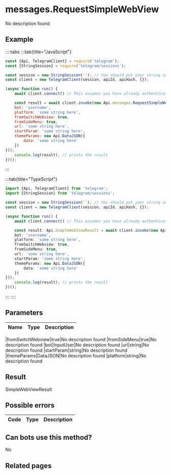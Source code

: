 # messages.RequestSimpleWebView

No description found

## Example

::::tabs
:::tab{title="JavaScript"}
```js
const {Api, TelegramClient} = require('telegram');
const {StringSession} = require('telegram/sessions');

const session = new StringSession(''); // You should put your string session here
const client = new TelegramClient(session, apiId, apiHash, {});

(async function run() {
    await client.connect() // This assumes you have already authenticated with .start()

    const result = await client.invoke(new Api.messages.RequestSimpleWebView({
    bot: 'username',
    platform: 'some string here',
    fromSwitchWebview: true,
    fromSideMenu: true,
    url: 'some string here',
    startParam: 'some string here',
    themeParams: new Api.DataJSON({
        data: 'some string here'
    })
}));
    console.log(result); // prints the result
})();
```
:::

:::tab{title="TypeScript"}
```ts
import {Api, TelegramClient} from 'telegram';
import {StringSession} from 'telegram/sessions';

const session = new StringSession(''); // You should put your string session here
const client = new TelegramClient(session, apiId, apiHash, {});

(async function run() {
    await client.connect() // This assumes you have already authenticated with .start()

    const result: Api.SimpleWebViewResult = await client.invoke(new Api.messages.RequestSimpleWebView({
    bot: 'username',
    platform: 'some string here',
    fromSwitchWebview: true,
    fromSideMenu: true,
    url: 'some string here',
    startParam: 'some string here',
    themeParams: new Api.DataJSON({
        data: 'some string here'
    })
}));
    console.log(result); // prints the result
})();
```
:::
::::



## Parameters

| Name | Type | Description |
| :--: | ---- | ----------- |

|fromSwitchWebview|true|No description found
|fromSideMenu|true|No description found
|bot|InputUser|No description found
|url|string|No description found
|startParam|string|No description found
|themeParams|DataJSON|No description found
|platform|string|No description found


## Result

SimpleWebViewResult

## Possible errors

| Code | Type | Description |
| :--: | ---- | ----------- |



## Can bots use this method?

No

## Related pages


